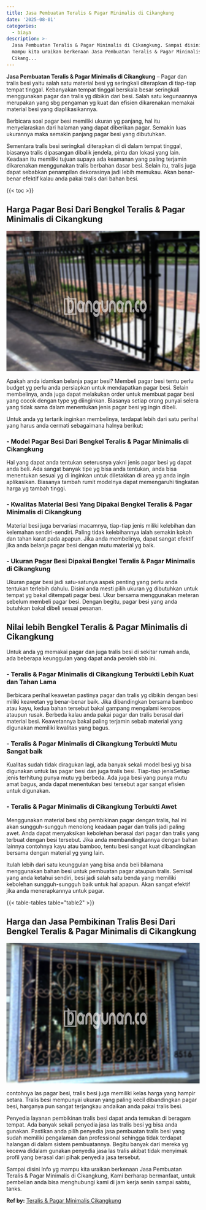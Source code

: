 ```yaml
---
title: Jasa Pembuatan Teralis & Pagar Minimalis di Cikangkung
date: '2025-08-01'
categories:
  - biaya
description: >-
  Jasa Pembuatan Teralis & Pagar Minimalis di Cikangkung. Sampai disini Info yg
  mampu kita uraikan berkenaan Jasa Pembuatan Teralis & Pagar Minimalis di
  Cikang...
---
```


**Jasa Pembuatan Teralis & Pagar Minimalis di Cikangkung** – Pagar dan tralis besi yaitu salah satu material besi yg seringkali diterapkan di tiap-tiap tempat tinggal. Kebanyakan tempat tinggal berskala besar seringkali menggunakan pagar dan tralis yg dibikin dari besi. Salah satu kegunaannya merupakan yang sbg pengaman yg kuat dan efisien dikarenakan memakai material besi yang diaplikasikannya.

Berbicara soal pagar besi memiliki ukuran yg panjang, hal itu menyelaraskan dari halaman yang dapat diberikan pagar. Semakin luas ukurannya maka semakin panjang pagar besi yang dibutuhkan.

Sementara tralis besi seringkali diterapkan di di dalam tempat tinggal, biasanya tralis dipasangan dibalik jendela, pintu dan lokasi yang lain. Keadaan itu memiliki tujuan supaya ada keamanan yang paling terjamin dikarenakan menggunakan tralis berbahan dasar besi. Selain itu, tralis juga dapat sebabkan penampilan dekorasinya jadi lebih memukau. Akan benar-benar efektif kalau anda pakai tralis dari bahan besi.

{{< toc >}}

## Harga Pagar Besi Dari Bengkel Teralis & Pagar Minimalis di Cikangkung

![Jasa Pembuatan Teralis & Pagar Minimalis di Cikangkung](/images/pagar-minimalis-murah-53.png)

Apakah anda idamkan belanja pagar besi? Membeli pagar besi tentu perlu budget yg perlu anda persiapkan untuk mendapatkan pagar besi. Selain membelinya, anda juga dapat melakukan order untuk membuat pagar besi yang cocok dengan type yg diinginkan. Biasanya setiap orang punyai selera yang tidak sama dalam menentukan jenis pagar besi yg ingin dibeli.

Untuk anda yg tertarik inginkan membelinya, terdapat lebih dari satu perihal yang harus anda cermati sebagaimana halnya berikut:
### \- Model Pagar Besi Dari Bengkel Teralis & Pagar Minimalis di Cikangkung

Hal yang dapat anda tentukan seterusnya yakni jenis pagar besi yg dapat anda beli. Ada sangat banyak tipe yg bisa anda tentukan, anda bisa menentukan sesuai yg di inginkan untuk diletakkan di area yg anda ingin aplikasikan. Biasanya tambah rumit modelnya dapat memengaruhi tingkatan harga yg tambah tinggi.

### \- Kwalitas Material Besi Yang Dipakai Bengkel Teralis & Pagar Minimalis di Cikangkung

Material besi juga bervariasi macamnya, tiap-tiap jenis miliki kelebihan dan kelemahan sendiri-sendiri. Paling tidak kelebihannya ialah semakin kokoh dan tahan karat pada apapun. Jika anda membelinya, dapat sangat efektif jika anda belanja pagar besi dengan mutu material yg baik.

### \- Ukuran Pagar Besi Dipakai Bengkel Teralis & Pagar Minimalis di Cikangkung

Ukuran pagar besi jadi satu-satunya aspek penting yang perlu anda tentukan terlebih dahulu. Disini anda mesti pilih ukuran yg dibutuhkan untuk tempat yg bakal ditempati pagar besi. Ukur bersama menggunakan meteran sebelum membeli pagar besi. Dengan begitu, pagar besi yang anda butuhkan bakal dibeli sesuai pesanan.

## Nilai lebih Bengkel Teralis & Pagar Minimalis di Cikangkung

Untuk anda yg memakai pagar dan juga tralis besi di sekitar rumah anda, ada beberapa keunggulan yang dapat anda peroleh sbb ini.

### \- Teralis & Pagar Minimalis di Cikangkung Terbukti Lebih Kuat dan Tahan Lama

Berbicara perihal keawetan pastinya pagar dan tralis yg dibikin dengan besi miliki keawetan yg benar-benar baik. Jika dibandingkan bersama bamboo atau kayu, kedua bahan tersebut bakal gampang mengalami keropos ataupun rusak. Berbeda kalau anda pakai pagar dan tralis berasal dari material besi. Keawetannya bakal paling terjamin sebab material yang digunakan memiliki kwalitas yang bagus.

### \- Teralis & Pagar Minimalis di Cikangkung Terbukti Mutu Sangat baik

Kualitas sudah tidak diragukan lagi, ada banyak sekali model besi yg bisa digunakan untuk las pagar besi dan juga tralis besi. Tiap-tiap jenisSetiap jenis terhitung punya mutu yg berbeda. Ada juga besi yang punya mutu amat bagus, anda dapat menentukan besi tersebut agar sangat efisien untuk digunakan.

### \- Teralis & Pagar Minimalis di Cikangkung Terbukti Awet

Menggunakan material besi sbg pembikinan pagar dengan tralis, hal ini akan sungguh-sungguh menolong keadaan pagar dan tralis jadi paling awet. Anda dapat menyaksikan kebolehan berasal dari pagar dan tralis yang terbuat dengan besi tersebut. Jika anda membandingkannya dengan bahan lainnya contohnya kayu atau bamboo, tentu besi sangat kuat dibandingkan bersama dengan material yg yang lain.

Itulah lebih dari satu keunggulan yang bisa anda beli bilamana menggunakan bahan besi untuk pembuatan pagar ataupun tralis. Semisal yang anda ketahui sendiri, besi jadi salah satu benda yang memiliki kebolehan sungguh-sungguh baik untuk hal apapun. Akan sangat efektif jika anda menerapkannya untuk pagar.

{{< table-tables table="table2" >}}

## Harga dan Jasa Pembikinan Tralis Besi Dari Bengkel Teralis & Pagar Minimalis di Cikangkung

![Jasa Pembuatan Teralis & Pagar Minimalis di Cikangkung](/images/teralis-minimalis-murah-31.png)

contohnya las pagar besi, tralis besi juga memiliki kelas harga yang hampir setara. Tralis besi mempunyai ukuran yang paling kecil dibandingkan pagar besi, harganya pun sangat terjangkau andaikan anda pakai tralis besi.

Penyedia layanan pembikinan tralis besi dapat anda temukan di beragam tempat. Ada banyak sekali penyedia jasa las tralis besi yg bisa anda gunakan. Pastikan anda pilih penyedia jasa pembuatan tralis besi yang sudah memiliki pengalaman dan professional sehingga tidak terdapat halangan di dalam sistem pembuatannya. Begitu banyak dari mereka yg kecewa didalam gunakan penyedia jasa las tralis akibat tidak menyimak profil yang berasal dari pihak penyedia jasa tersebut.

Sampai disini Info yg mampu kita uraikan berkenaan Jasa Pembuatan Teralis & Pagar Minimalis di Cikangkung, Kami berharap bermanfaat, untuk pembelian anda bisa menghubungi kami di jam kerja senin sampai sabtu, tanks.

**Ref by:** [Teralis & Pagar Minimalis Cikangkung](https://id.wikipedia.org/wiki/Teralis)
